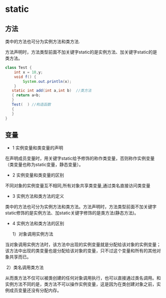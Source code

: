 # static

## 方法

类中的方法也可分为实例方法和类方法.

方法声明时，方法类型前面不加关键字static的是实例方法、加关键字static的是类方法。

```java
class Test {
    int x = 10,y;
    void f() {
        System.out.println(x);
    }
   static int add(int a,int b)  //类方法
   { return a+b;
   }
   Test(  ) //构造函数
   {
   }
}

```

## 变量

+ 1 实例变量和类变量的声明

​	在声明成员变量时，用关键字static给予修饰的称作类变量，否则称作实例变量（类变量也称为static变量，静态变量）。

+ 2  实例变量和类变量的区别

​	不同对象的实例变量互不相同,所有对象共享类变量,通过类名直接访问类变量

+ 3  实例方法和类方法的定义

​	类中的方法也可分为实例方法和类方法。方法声明时，方法类型前面不加关键字static修饰的是实例方法、加static关键字修饰的是类方法(静态方法)。

+ 4 实例方法和类方法的区别 

  1）对象调用实例方法

​		当对象调用实例方法时，该方法中出现的实例变量就是分配给该对象的实例变量；该方法中出现的类变量也是分配给该对象的变量，只不过这个变量和所有的其他对象共享而已。

​	2）类名调用类方法

​	从而类方法不仅可以被类创建的任何对象调用执行，也可以直接通过类名调用。和实例方法不同的是，类方法不可以操作实例变量，这是因为在类创建对象之前，实例成员变量还没有分配内存。













